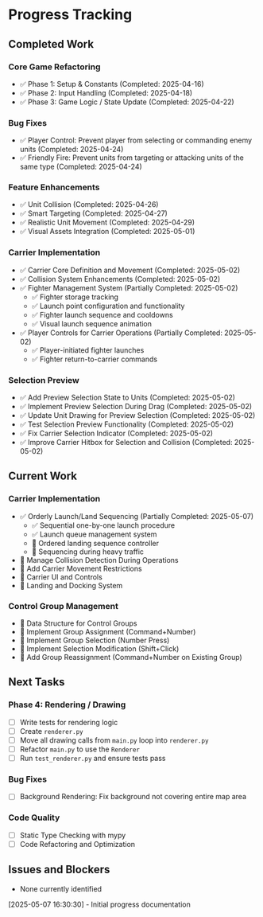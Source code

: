 # Progress Tracking

## Completed Work

### Core Game Refactoring
- ✅ Phase 1: Setup & Constants (Completed: 2025-04-16)
- ✅ Phase 2: Input Handling (Completed: 2025-04-18)
- ✅ Phase 3: Game Logic / State Update (Completed: 2025-04-22)

### Bug Fixes
- ✅ Player Control: Prevent player from selecting or commanding enemy units (Completed: 2025-04-24)
- ✅ Friendly Fire: Prevent units from targeting or attacking units of the same type (Completed: 2025-04-24)

### Feature Enhancements
- ✅ Unit Collision (Completed: 2025-04-26)
- ✅ Smart Targeting (Completed: 2025-04-27)
- ✅ Realistic Unit Movement (Completed: 2025-04-29)
- ✅ Visual Assets Integration (Completed: 2025-05-01)

### Carrier Implementation
- ✅ Carrier Core Definition and Movement (Completed: 2025-05-02)
- ✅ Collision System Enhancements (Completed: 2025-05-02)
- ✅ Fighter Management System (Partially Completed: 2025-05-02)
  - ✅ Fighter storage tracking
  - ✅ Launch point configuration and functionality
  - ✅ Fighter launch sequence and cooldowns
  - ✅ Visual launch sequence animation
- ✅ Player Controls for Carrier Operations (Partially Completed: 2025-05-02)
  - ✅ Player-initiated fighter launches
  - ✅ Fighter return-to-carrier commands

### Selection Preview
- ✅ Add Preview Selection State to Units (Completed: 2025-05-02)
- ✅ Implement Preview Selection During Drag (Completed: 2025-05-02)
- ✅ Update Unit Drawing for Preview Selection (Completed: 2025-05-02)
- ✅ Test Selection Preview Functionality (Completed: 2025-05-02)
- ✅ Fix Carrier Selection Indicator (Completed: 2025-05-02)
- ✅ Improve Carrier Hitbox for Selection and Collision (Completed: 2025-05-02)

## Current Work

### Carrier Implementation
- ✅ Orderly Launch/Land Sequencing (Partially Completed: 2025-05-07)
  - ✅ Sequential one-by-one launch procedure
  - ✅ Launch queue management system
  - 🔄 Ordered landing sequence controller
  - 🔄 Sequencing during heavy traffic
- 🔄 Manage Collision Detection During Operations
- 🔄 Add Carrier Movement Restrictions
- 🔄 Carrier UI and Controls
- 🔄 Landing and Docking System

### Control Group Management
- 🔄 Data Structure for Control Groups
- 🔄 Implement Group Assignment (Command+Number)
- 🔄 Implement Group Selection (Number Press)
- 🔄 Implement Selection Modification (Shift+Click)
- 🔄 Add Group Reassignment (Command+Number on Existing Group)

## Next Tasks

### Phase 4: Rendering / Drawing
- [ ] Write tests for rendering logic
- [ ] Create `renderer.py`
- [ ] Move all drawing calls from `main.py` loop into `renderer.py`
- [ ] Refactor `main.py` to use the `Renderer`
- [ ] Run `test_renderer.py` and ensure tests pass

### Bug Fixes
- [ ] Background Rendering: Fix background not covering entire map area

### Code Quality
- [ ] Static Type Checking with mypy
- [ ] Code Refactoring and Optimization

## Issues and Blockers
- None currently identified

[2025-05-07 16:30:30] - Initial progress documentation

